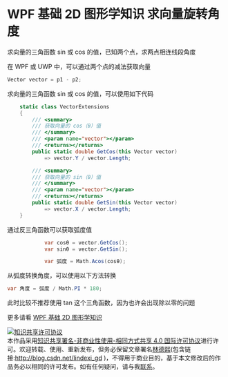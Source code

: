 
# WPF 基础 2D 图形学知识 求向量旋转角度

求向量的三角函数 sin 或 cos 的值，已知两个点，求两点相连线段角度

<!--more-->


<!-- CreateTime:2021/3/2 9:31:04 -->

<!-- 发布 -->

在 WPF 或 UWP 中，可以通过两个点的减法获取向量

```csharp
Vector vector = p1 - p2;
```

求向量的三角函数 sin 或 cos 的值，可以使用如下代码

```csharp
    static class VectorExtensions
    {
        /// <summary>
        /// 获取向量的 cos（θ）值
        /// </summary>
        /// <param name="vector"></param>
        /// <returns></returns>
        public static double GetCos(this Vector vector)
            => vector.Y / vector.Length;

        /// <summary>
        /// 获取向量的 sin（θ）值
        /// </summary>
        /// <param name="vector"></param>
        /// <returns></returns>
        public static double GetSin(this Vector vector)
            => vector.X / vector.Length;
    }
```

通过反三角函数可以获取弧度值

```csharp
            var cosθ = vector.GetCos();
            var sinθ = vector.GetSin();

            var 弧度 = Math.Acos(cosθ);
```

从弧度转换角度，可以使用以下方法转换

```csharp
var 角度 = 弧度 / Math.PI * 180;
```

此时比较不推荐使用 tan 这个三角函数，因为也许会出现除以零的问题

更多请看 [WPF 基础 2D 图形学知识](https://blog.lindexi.com/post/WPF-%E5%9F%BA%E7%A1%80-2D-%E5%9B%BE%E5%BD%A2%E5%AD%A6%E7%9F%A5%E8%AF%86.html )





<a rel="license" href="http://creativecommons.org/licenses/by-nc-sa/4.0/"><img alt="知识共享许可协议" style="border-width:0" src="https://licensebuttons.net/l/by-nc-sa/4.0/88x31.png" /></a><br />本作品采用<a rel="license" href="http://creativecommons.org/licenses/by-nc-sa/4.0/">知识共享署名-非商业性使用-相同方式共享 4.0 国际许可协议</a>进行许可。欢迎转载、使用、重新发布，但务必保留文章署名[林德熙](http://blog.csdn.net/lindexi_gd)(包含链接:http://blog.csdn.net/lindexi_gd )，不得用于商业目的，基于本文修改后的作品务必以相同的许可发布。如有任何疑问，请与我[联系](mailto:lindexi_gd@163.com)。